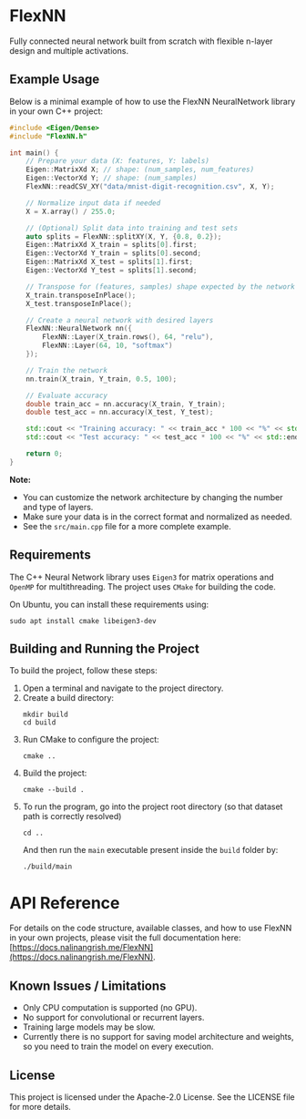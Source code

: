 # FlexNN

Fully connected neural network built from scratch with flexible n-layer design and multiple activations.

## Example Usage

Below is a minimal example of how to use the FlexNN NeuralNetwork library in your own C++ project:

```cpp
#include <Eigen/Dense>
#include "FlexNN.h"

int main() {
    // Prepare your data (X: features, Y: labels)
    Eigen::MatrixXd X; // shape: (num_samples, num_features)
    Eigen::VectorXd Y; // shape: (num_samples)
    FlexNN::readCSV_XY("data/mnist-digit-recognition.csv", X, Y);

    // Normalize input data if needed
    X = X.array() / 255.0;

    // (Optional) Split data into training and test sets
    auto splits = FlexNN::splitXY(X, Y, {0.8, 0.2});
    Eigen::MatrixXd X_train = splits[0].first;
    Eigen::VectorXd Y_train = splits[0].second;
    Eigen::MatrixXd X_test = splits[1].first;
    Eigen::VectorXd Y_test = splits[1].second;

    // Transpose for (features, samples) shape expected by the network
    X_train.transposeInPlace();
    X_test.transposeInPlace();

    // Create a neural network with desired layers
    FlexNN::NeuralNetwork nn({
        FlexNN::Layer(X_train.rows(), 64, "relu"),
        FlexNN::Layer(64, 10, "softmax")
    });

    // Train the network
    nn.train(X_train, Y_train, 0.5, 100);

    // Evaluate accuracy
    double train_acc = nn.accuracy(X_train, Y_train);
    double test_acc = nn.accuracy(X_test, Y_test);

    std::cout << "Training accuracy: " << train_acc * 100 << "%" << std::endl;
    std::cout << "Test accuracy: " << test_acc * 100 << "%" << std::endl;

    return 0;
}
```

**Note:**  
- You can customize the network architecture by changing the number and type of layers.
- Make sure your data is in the correct format and normalized as needed.
- See the `src/main.cpp` file for a more complete example.


## Requirements
The C++ Neural Network library uses `Eigen3` for matrix operations and `OpenMP` for multithreading. The project uses `CMake` for building the code.

On Ubuntu, you can install these requirements using:
```
sudo apt install cmake libeigen3-dev
```

## Building and Running the Project

To build the project, follow these steps:

1. Open a terminal and navigate to the project directory.
2. Create a build directory:
   ```
   mkdir build
   cd build
   ```
3. Run CMake to configure the project:
   ```
   cmake ..
   ```
4. Build the project:
   ```
   cmake --build .
   ```
5. To run the program, go into the project root directory (so that dataset path is correctly resolved)
   ```
   cd ..
   ```
   And then run the `main` executable present inside the `build` folder by:
   ```
   ./build/main
   ```

# API Reference
For details on the code structure, available classes, and how to use FlexNN in your own projects, please visit the full documentation here: [https://docs.nalinangrish.me/FlexNN](https://docs.nalinangrish.me/FlexNN).

## Known Issues / Limitations

- Only CPU computation is supported (no GPU).
- No support for convolutional or recurrent layers.
- Training large models may be slow.
- Currently there is no support for saving model architecture and weights, so you need to train the model on every execution.

## License

This project is licensed under the Apache-2.0 License. See the LICENSE file for more details.